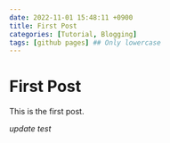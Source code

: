 ```yaml
---
date: 2022-11-01 15:48:11 +0900
title: First Post
categories: [Tutorial, Blogging]
tags: [github pages] ## Only lowercase
---
```


# First Post

This is the first post.

*update test*
